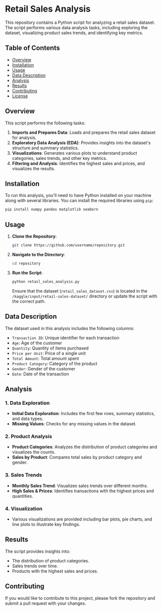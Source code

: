 # Retail Sales Analysis

This repository contains a Python script for analyzing a retail sales dataset. The script performs various data analysis tasks, including exploring the dataset, visualizing product sales trends, and identifying key metrics.

## Table of Contents

- [Overview](#overview)
- [Installation](#installation)
- [Usage](#usage)
- [Data Description](#data-description)
- [Analysis](#analysis)
- [Results](#results)
- [Contributing](#contributing)
- [License](#license)

## Overview

This script performs the following tasks:

1. **Imports and Prepares Data**: Loads and prepares the retail sales dataset for analysis.
2. **Exploratory Data Analysis (EDA)**: Provides insights into the dataset's structure and summary statistics.
3. **Visualizations**: Generates various plots to understand product categories, sales trends, and other key metrics.
4. **Filtering and Analysis**: Identifies the highest sales and prices, and visualizes the results.

## Installation

To run this analysis, you'll need to have Python installed on your machine along with several libraries. You can install the required libraries using `pip`:

```bash
pip install numpy pandas matplotlib seaborn
```

## Usage

1. **Clone the Repository**:
    ```bash
    git clone https://github.com/username/repository.git
    ```

2. **Navigate to the Directory**:
    ```bash
    cd repository
    ```

3. **Run the Script**:
    ```bash
    python retail_sales_analysis.py
    ```

   Ensure that the dataset (`retail_sales_dataset.csv`) is located in the `/kaggle/input/retail-sales-dataset/` directory or update the script with the correct path.

## Data Description

The dataset used in this analysis includes the following columns:

- `Transaction ID`: Unique identifier for each transaction
- `Age`: Age of the customer
- `Quantity`: Quantity of items purchased
- `Price per Unit`: Price of a single unit
- `Total Amount`: Total amount spent
- `Product Category`: Category of the product
- `Gender`: Gender of the customer
- `Date`: Date of the transaction

## Analysis

### 1. Data Exploration

- **Initial Data Exploration**: Includes the first few rows, summary statistics, and data types.
- **Missing Values**: Checks for any missing values in the dataset.

### 2. Product Analysis

- **Product Categories**: Analyzes the distribution of product categories and visualizes the counts.
- **Sales by Product**: Compares total sales by product category and gender.

### 3. Sales Trends

- **Monthly Sales Trend**: Visualizes sales trends over different months.
- **High Sales & Prices**: Identifies transactions with the highest prices and quantities.

### 4. Visualization

- Various visualizations are provided including bar plots, pie charts, and line plots to illustrate key findings.

## Results

The script provides insights into:

- The distribution of product categories.
- Sales trends over time.
- Products with the highest sales and prices.

## Contributing

If you would like to contribute to this project, please fork the repository and submit a pull request with your changes.

